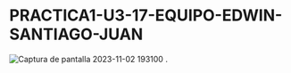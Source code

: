 # PRACTICA1-U3-17-EQUIPO-EDWIN-SANTIAGO-JUAN
![Captura de pantalla 2023-11-02 193100](https://github.com/EDWINYAHIR13/PRACTICA1-U3-17-EQUIPO-EDWIN-SANTIAGO-JUAN/assets/148461746/2dfcdf59-edb1-43a3-a51b-7fa9df105a23)
.
